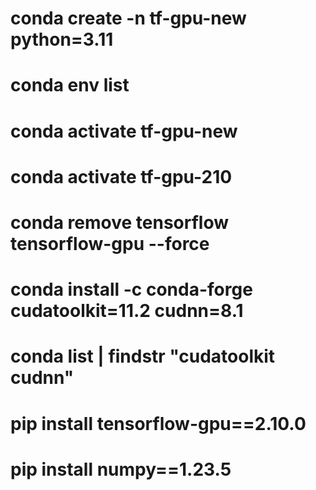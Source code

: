 # conda create -n tf-gpu-new python=3.11

# conda env list

# conda activate tf-gpu-new

# conda activate tf-gpu-210

# conda remove tensorflow tensorflow-gpu --force

# conda install -c conda-forge cudatoolkit=11.2 cudnn=8.1

# conda list | findstr "cudatoolkit cudnn"

# pip install tensorflow-gpu==2.10.0

# pip install numpy==1.23.5

